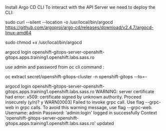 Install Argo CD CLI
To interact with the API Server we need to deploy the CLI:

sudo curl --silent --location -o /usr/local/bin/argocd https://github.com/argoproj/argo-cd/releases/download/v2.4.7/argocd-linux-amd64

sudo chmod +x /usr/local/bin/argocd


argocd login openshift-gitops-server-openshift-gitops.apps.training1.openshift.labs.sass.ro

use admin and password from oc cli command : 

 oc extract  secret/openshift-gitops-cluster -n openshift-gitops  --to=-
 
 
 argocd login openshift-gitops-server-openshift-gitops.apps.training1.openshift.labs.sass.ro
WARNING: server certificate had error: x509: certificate signed by unknown authority. Proceed insecurely (y/n)? y
WARN[0003] Failed to invoke grpc call. Use flag --grpc-web in grpc calls. To avoid this warning message, use flag --grpc-web.
Username: admin
Password:
'admin:login' logged in successfully
Context 'openshift-gitops-server-openshift-gitops.apps.training1.openshift.labs.sass.ro' updated
